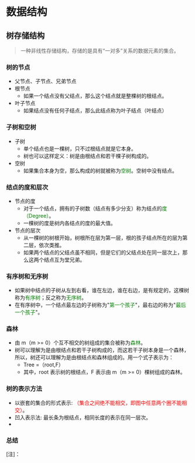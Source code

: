 # **数据结构**


## **树存储结构**
> 一种非线性存储结构，存储的是具有“一对多”关系的数据元素的集合。

### **树的节点**
- 父节点、子节点、兄弟节点
- 根节点
  * 如果一个结点没有父结点，那么这个结点就是整棵树的根结点。
- 叶子节点
  * 如果结点没有任何子结点，那么此结点称为叶子结点（叶结点）

### **子树和空树**
- 子树
  * 单个结点也是一棵树，只不过根结点就是它本身。
  * 树也可以这样定义：树是由根结点和若干棵子树构成的。
- 空树
  * 如果集合本身为空，那么构成的树就被称为<font color="green">空树</font>。空树中没有结点。


### **结点的度和层次**
- 节点的度
  * 对于一个结点，拥有的子树数（结点有多少分支）称为结点的<font color="green">度（Degree）</font>。
  * 一棵树的度是树内各结点的度的最大值。
- 节点的层次
  * 从一棵树的树根开始，树根所在层为第一层，根的孩子结点所在的层为第二层，依次类推。
  * 如果两个结点的父结点虽不相同，但是它们的父结点处在同一层次上，那么这两个结点互为堂兄弟。

### **有序树和无序树**
- 如果树中结点的子树从左到右看，谁在左边，谁在右边，是有规定的，这棵树称为<font color="green">有序树</font>；反之称为<font color="green">无序树</font>。
- 在有序树中，一个结点最左边的子树称为"<font color="green">第一个孩子</font>"，最右边的称为"<font color="green">最后一个孩子</font>"。

### **森林**
- 由 m（m >= 0）个互不相交的树组成的集合被称为<font color="green">森林</font>。
- 树可以理解为是由根结点和若干子树构成的，而这若干子树本身是一个森林，所以，树还可以理解为是由根结点和森林组成的。用一个式子表示为：
  * Tree =（root,F）
  * 其中，root 表示树的根结点，F 表示由 m（m >= 0）棵树组成的森林。

### **树的表示方法**
- 以嵌套的集合的形式表示: <font color="red">（集合之间绝不能相交，即图中任意两个圈不能相交）</font>。
- 凹入表示法: 最长条为根结点，相同长度的表示在同一层次。
- 

### **总结**


[注]：